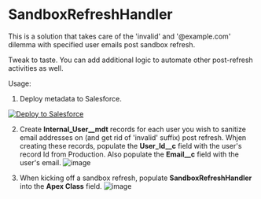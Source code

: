 # SandboxRefreshHandler
This is a solution that takes care of the 'invalid' and '@example.com' dilemma with specified user emails post sandbox refresh.

Tweak to taste. You can add additional logic to automate other post-refresh activities as well.

Usage: 
1. Deploy metadata to Salesforce. 
<a href="https://githubsfdeploy.herokuapp.com">
  <img src="https://raw.githubusercontent.com/afawcett/githubsfdeploy/master/src/main/webapp/resources/img/deploy.png" alt="Deploy to Salesforce" />
</a>

2. Create **Internal_User__mdt** records for each user you wish to sanitize email addresses on (and get rid of 'invalid' suffix) post refresh. Whjen creating these records, populate the **User_Id__c** field with the user's record Id from Production. Also populate the **Email__c** field with the user's email.
![image](https://user-images.githubusercontent.com/124932501/224363432-78b62d72-6cf3-4be2-89a1-0a7f0a34f880.png)

2. When kicking off a sandbox refresh, populate **SandboxRefreshHandler** into the **Apex Class** field.
![image](https://user-images.githubusercontent.com/124932501/224364237-7e8492cd-ae70-41b4-ad82-49a49eaa1606.png)
